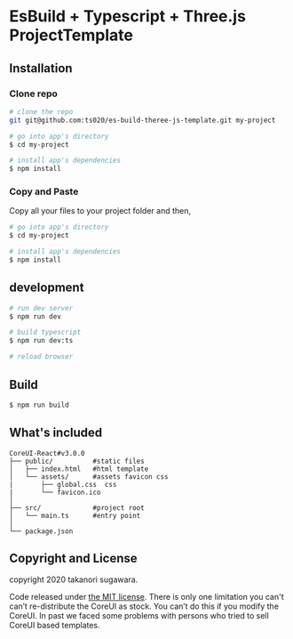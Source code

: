 # EsBuild + Typescript + Three.js ProjectTemplate


## Installation

### Clone repo

``` bash
# clone the repo
git git@github.com:ts020/es-build-theree-js-template.git my-project

# go into app's directory
$ cd my-project

# install app's dependencies
$ npm install
```

### Copy and Paste

Copy all your files to your project folder and then,

``` bash
# go into app's directory
$ cd my-project

# install app's dependencies
$ npm install
```


## development
```bash
# run dev server
$ npm run dev

# build typescript
$ npm run dev:ts

# reload browser
```

## Build
```bash
$ npm run build
```

## What's included
```
CoreUI-React#v3.0.0
├── public/          #static files
│   ├── index.html   #html template
│   └── assets/      #assets favicon css
|       ├── global.css  css
|       └── favicon.ico       
│
├── src/             #project root
│   └── main.ts      #entry point 
│
└── package.json
```

## Copyright and License

copyright 2020 takanori sugawara.   

 
Code released under [the MIT license](https://github.com/coreui/coreui-free-react-admin-template/blob/master/LICENSE).
There is only one limitation you can't can’t re-distribute the CoreUI as stock. You can’t do this if you modify the CoreUI. In past we faced some problems with persons who tried to sell CoreUI based templates.
